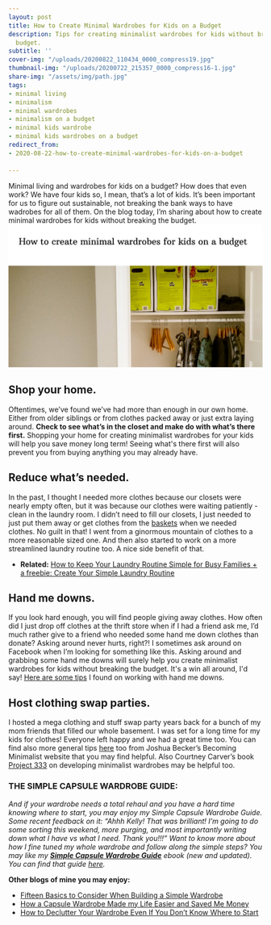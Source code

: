```yaml
---
layout: post
title: How to Create Minimal Wardrobes for Kids on a Budget
description: Tips for creating minimalist wardrobes for kids without breaking the
  budget.
subtitle: ''
cover-img: "/uploads/20200822_110434_0000_compress19.jpg"
thumbnail-img: "/uploads/20200722_215357_0000_compress16-1.jpg"
share-img: "/assets/img/path.jpg"
tags:
- minimal living
- minimalism
- minimal wardrobes
- minimalism on a budget
- minimal kids wardrobe
- minimal kids wardrobes on a budget
redirect_from:
- 2020-08-22-how-to-create-minimal-wardrobes-for-kids-on-a-budget

---
```

Minimal living and wardrobes for kids on a budget? How does that even work? We have four kids so, I mean, that’s a lot of kids. It’s been important for us to figure out sustainable, not breaking the bank ways to have wadrobes for all of them. On the blog today, I’m sharing about how to create minimal wardrobes for kids without breaking the budget.![An image of my son's closet with boxes up above.](/uploads/20200722_215357_0000_compress16-1.jpg "wadrobe")

## Shop your home.

Oftentimes, we’ve found we’ve had more than enough in our own home. Either from older siblings or from clothes packed away or just extra laying around. **Check to see what’s in the closet and make do with what’s there first.** Shopping your home for creating minimalist wardrobes for your kids will help you save money long term! Seeing what's there first will also prevent you from buying anything you may already have.

## Reduce what’s needed.

In the past, I thought I needed more clothes because our closets were nearly empty often, but it was because our clothes were waiting patiently - clean in the laundry room. I didn’t need to fill our closets, I just needed to just put them away or get clothes from the [baskets](https://amzn.to/3eUBNWl) when we needed clothes. No guilt in that! I went from a ginormous mountain of clothes to a more reasonable sized one. And then also started to work on a more streamlined laundry routine too. A nice side benefit of that.

* **Related:** [How to Keep Your Laundry Routine Simple for Busy Families + a freebie: Create Your Simple Laundry Routine](https://www.simplehomemom.com/how-to-keep-your-laundry-routine-simple-for-busy-families/)

## Hand me downs.

If you look hard enough, you will find people giving away clothes. How often did I just drop off clothes at the thrift store when if I had a friend ask me, I’d much rather give to a friend who needed some hand me down clothes than donate? Asking around never hurts, right?! I sometimes ask around on Facebook when I’m looking for something like this. Asking around and grabbing some hand me downs will surely help you create minimalist wardrobes for kids without breaking the budget. It's a win all around, I'd say! [Here are some tips](https://alphamom.com/parenting/baby/making-the-most-of-a-hand-me-down-wardrobe/) I found on working with hand me downs.

## Host clothing swap parties.

I hosted a mega clothing and stuff swap party years back for a bunch of my mom friends that filled our whole basement. I was set for a long time for my kids for clothes! Everyone left happy and we had a great time too. You can find also more general tips [here](https://www.becomingminimalist.com/thin-closet/) too from Joshua Becker’s Becoming Minimalist website that you may find helpful. Also Courtney Carver’s book [Project 333](https://amzn.to/2ZdURKp) on developing minimalist wardrobes may be helpful too.

### THE SIMPLE CAPSULE WARDROBE GUIDE:

_And if your wardrobe needs a total rehaul and you have a hard time knowing where to start, you may enjoy my Simple Capsule Wardrobe Guide. Some recent feedback on it: “Ahhh Kelly! That was brilliant! I’m going to do some sorting this weekend, more purging, and most importantly writing down what I have vs what I need. Thank you!!!” Want to know more about how I fine tuned my whole wardrobe and follow along the simple steps? You may like my_ [**_Simple Capsule Wardrobe Guide_**](https://www.simplehomemom.com/simple-capsule-wardrobe-guide/) _ebook (new and updated). You can find that guide_ [_here_](https://www.simplehomemom.com/simple-capsule-wardrobe-guide/)_._

**Other blogs of mine you may enjoy:**

* [Fifteen Basics to Consider When Building a Simple Wardrobe](https://www.simplehomemom.com/2020-11-11-fifteen-basics-to-consider-when-building-a-simple-wardrobe/)
* [How a Capsule Wardrobe Made my Life Easier and Saved Me Money](https://www.simplehomemom.com/2020-10-27-how-a-capsule-wardrobe-made-my-life-easier-and-saved-me-money/)
* [How to Declutter Your Wardrobe Even If You Don’t Know Where to Start](https://www.simplehomemom.com/2020-08-25-how-to-declutter-your-wardrobe-even-if-you-don-t-know-where-to-start/)